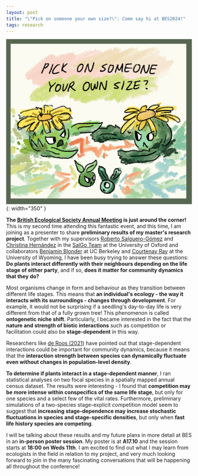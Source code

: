 ```yaml
---
layout: post
title: "\"Pick on someone your own size?\": Come say hi at BES2024!"
tags: research
---
```


![thumbnail](/assets/images/posts/08122024/bes_illustration.jpg){: width="350" }

**The [British Ecological Society Annual Meeting](https://www.britishecologicalsociety.org/events/bes-annual-meeting-2024/) is just around the corner!** This is my second time attending this fantastic event, and this time, I am joining as a presenter to share **preliminary results of my master's research project**. Together with my supervisors [Roberto Salguero-Gómez](https://www.biology.ox.ac.uk/people/rob-salguero-gomez) and [Christina Hernández](https://www.biology.ox.ac.uk/people/christina-hernandez) in the [SalGo Team](https://www.salgo.ox.ac.uk/) at the University of Oxford and collaborators [Benjamin Blonder](https://benjaminblonder.org/people/principal-investigator/) at UC Berkeley and [Courtenay Ray](https://courtenayray.com/) at the University of Wyoming, I have been busy trying to answer these questions: **Do plants interact differently with their neighbours depending on the life stage of either party**, and if so, **does it matter for community dynamics that they do?**

Most organisms change in form and behaviour as they transition between different life stages. This means that **an individual's ecology - the way it interacts with its surroundings - changes through development**. For example, it would not be surprising if a seedling's day-to-day life is very different from that of a fully grown tree! This phenomenon is called **ontogenetic niche shift**. Particularly, I became interested in the fact that the **nature and strength of biotic interactions** such as competition or facilitation could also be **stage-dependent** in this way.

Researchers like [de Roos (2021)](https://doi.org/10.1073/pnas.2023709118) have pointed out that stage-dependent interactions could be important for community dynamics, because it means that the **interaction strength between species can dynamically fluctuate even without changes in population-level density**.

**To determine if plants interact in a stage-dependent manner**, I ran statistical analyses on two focal species in a spatially mapped annual census dataset. The results were interesting - I found that **competition may be more intense within conspecifics of the same life stage**, but only for one species and a select few of the vital rates. Furthermore, preliminary simulations of a two-species stage-explicit competition model seem to suggest that **increasing stage-dependence may increase stochastic fluctuations in species and stage-specific densities**, but only when **fast life history species are competing**.

I will be talking about these results and my future plans in more detail at BES in an **in-person poster session**. My poster is at **A17.10** and the session starts at **18:00 on Weds 11th**. I am excited to find out what I may learn from ecologists in the field in relation to my project, and very much looking forward to join in the many fascinating conversations that will be happening all throughout the conference!